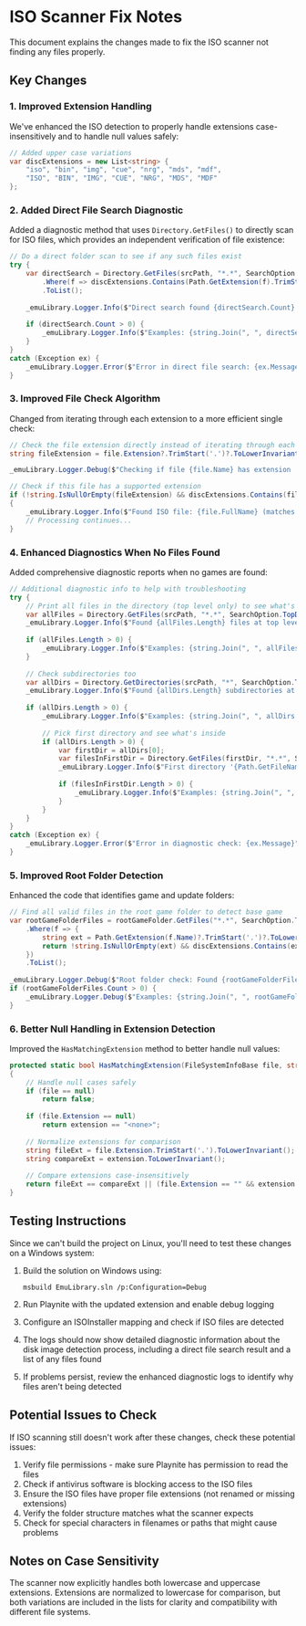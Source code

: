 # ISO Scanner Fix Notes

This document explains the changes made to fix the ISO scanner not finding any files properly.

## Key Changes

### 1. Improved Extension Handling

We've enhanced the ISO detection to properly handle extensions case-insensitively and to handle null values safely:

```csharp
// Added upper case variations
var discExtensions = new List<string> { 
    "iso", "bin", "img", "cue", "nrg", "mds", "mdf",
    "ISO", "BIN", "IMG", "CUE", "NRG", "MDS", "MDF" 
};
```

### 2. Added Direct File Search Diagnostic

Added a diagnostic method that uses `Directory.GetFiles()` to directly scan for ISO files, which provides an independent verification of file existence:

```csharp
// Do a direct folder scan to see if any such files exist
try {
    var directSearch = Directory.GetFiles(srcPath, "*.*", SearchOption.AllDirectories)
        .Where(f => discExtensions.Contains(Path.GetExtension(f).TrimStart('.').ToLowerInvariant()))
        .ToList();
    
    _emuLibrary.Logger.Info($"Direct search found {directSearch.Count} disc image files in {srcPath}");
    
    if (directSearch.Count > 0) {
        _emuLibrary.Logger.Info($"Examples: {string.Join(", ", directSearch.Take(5).Select(Path.GetFileName))}");
    }
}
catch (Exception ex) {
    _emuLibrary.Logger.Error($"Error in direct file search: {ex.Message}");
}
```

### 3. Improved File Check Algorithm

Changed from iterating through each extension to a more efficient single check:

```csharp
// Check the file extension directly instead of iterating through each extension
string fileExtension = file.Extension?.TrimStart('.')?.ToLowerInvariant();

_emuLibrary.Logger.Debug($"Checking if file {file.Name} has extension '{fileExtension}'");

// Check if this file has a supported extension
if (!string.IsNullOrEmpty(fileExtension) && discExtensions.Contains(fileExtension.ToLowerInvariant()))
{
    _emuLibrary.Logger.Info($"Found ISO file: {file.FullName} (matches extension '{fileExtension}')");
    // Processing continues...
}
```

### 4. Enhanced Diagnostics When No Files Found

Added comprehensive diagnostic reports when no games are found:

```csharp
// Additional diagnostic info to help with troubleshooting
try {
    // Print all files in the directory (top level only) to see what's actually there
    var allFiles = Directory.GetFiles(srcPath, "*.*", SearchOption.TopDirectoryOnly);
    _emuLibrary.Logger.Info($"Found {allFiles.Length} files at top level in {srcPath}");
    
    if (allFiles.Length > 0) {
        _emuLibrary.Logger.Info($"Examples: {string.Join(", ", allFiles.Take(10).Select(Path.GetFileName))}");
    }
    
    // Check subdirectories too
    var allDirs = Directory.GetDirectories(srcPath, "*", SearchOption.TopDirectoryOnly);
    _emuLibrary.Logger.Info($"Found {allDirs.Length} subdirectories at top level in {srcPath}");
    
    if (allDirs.Length > 0) {
        _emuLibrary.Logger.Info($"Examples: {string.Join(", ", allDirs.Take(10).Select(Path.GetFileName))}");
        
        // Pick first directory and see what's inside
        if (allDirs.Length > 0) {
            var firstDir = allDirs[0];
            var filesInFirstDir = Directory.GetFiles(firstDir, "*.*", SearchOption.TopDirectoryOnly);
            _emuLibrary.Logger.Info($"First directory '{Path.GetFileName(firstDir)}' contains {filesInFirstDir.Length} files");
            
            if (filesInFirstDir.Length > 0) {
                _emuLibrary.Logger.Info($"Examples: {string.Join(", ", filesInFirstDir.Take(10).Select(Path.GetFileName))}");
            }
        }
    }
}
catch (Exception ex) {
    _emuLibrary.Logger.Error($"Error in diagnostic check: {ex.Message}");
}
```

### 5. Improved Root Folder Detection

Enhanced the code that identifies game and update folders:

```csharp
// Find all valid files in the root game folder to detect base game
var rootGameFolderFiles = rootGameFolder.GetFiles("*.*", SearchOption.TopDirectoryOnly)
    .Where(f => {
        string ext = Path.GetExtension(f.Name)?.TrimStart('.')?.ToLowerInvariant();
        return !string.IsNullOrEmpty(ext) && discExtensions.Contains(ext);
    })
    .ToList();
    
_emuLibrary.Logger.Debug($"Root folder check: Found {rootGameFolderFiles.Count} valid files in root folder {rootGameFolder.Name}");
if (rootGameFolderFiles.Count > 0) {
    _emuLibrary.Logger.Debug($"Examples: {string.Join(", ", rootGameFolderFiles.Take(3).Select(f => f.Name))}");
}
```

### 6. Better Null Handling in Extension Detection

Improved the `HasMatchingExtension` method to better handle null values:

```csharp
protected static bool HasMatchingExtension(FileSystemInfoBase file, string extension)
{
    // Handle null cases safely
    if (file == null)
        return false;
        
    if (file.Extension == null)
        return extension == "<none>";
        
    // Normalize extensions for comparison
    string fileExt = file.Extension.TrimStart('.').ToLowerInvariant();
    string compareExt = extension.ToLowerInvariant();
    
    // Compare extensions case-insensitively
    return fileExt == compareExt || (file.Extension == "" && extension == "<none>");
}
```

## Testing Instructions

Since we can't build the project on Linux, you'll need to test these changes on a Windows system:

1. Build the solution on Windows using:
   ```
   msbuild EmuLibrary.sln /p:Configuration=Debug
   ```

2. Run Playnite with the updated extension and enable debug logging

3. Configure an ISOInstaller mapping and check if ISO files are detected

4. The logs should now show detailed diagnostic information about the disk image detection process, including a direct file search result and a list of any files found

5. If problems persist, review the enhanced diagnostic logs to identify why files aren't being detected

## Potential Issues to Check

If ISO scanning still doesn't work after these changes, check these potential issues:

1. Verify file permissions - make sure Playnite has permission to read the files
2. Check if antivirus software is blocking access to the ISO files
3. Ensure the ISO files have proper file extensions (not renamed or missing extensions)
4. Verify the folder structure matches what the scanner expects
5. Check for special characters in filenames or paths that might cause problems

## Notes on Case Sensitivity

The scanner now explicitly handles both lowercase and uppercase extensions. Extensions are normalized to lowercase for comparison, but both variations are included in the lists for clarity and compatibility with different file systems.